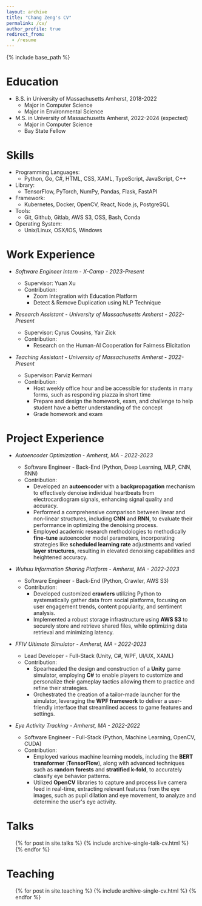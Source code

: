 ```yaml
---
layout: archive
title: "Chang Zeng's CV"
permalink: /cv/
author_profile: true
redirect_from:
  - /resume
---
```


{% include base_path %}

Education
======
* B.S. in University of Massachusetts Amherst, 2018-2022
    * Major in Computer Science
    * Major in Environmental Science
* M.S. in University of Massachusetts Amherst, 2022-2024 (expected)
    * Major in Computer Science
    * Bay State Fellow



Skills
======
* Programming Languages: 
  * Python, Go, C#, HTML, CSS, XAML, TypeScript, JavaScript, C++
* Library:
  * TensorFlow, PyTorch, NumPy, Pandas, Flask, FastAPI
* Framework: 
  * Kubernetes, Docker, OpenCV, React, Node.js, PostgreSQL
* Tools: 
  * Git, Github, Gitlab, AWS S3, OSS, Bash, Conda
* Operating System:
  * Unix/Linux, OSX/IOS, Windows
  


Work Experience
======
* *Software Engineer Intern - X-Camp - 2023-Present*
  * Supervisor: Yuan Xu
  * Contribution: 
    * Zoom Integration with Education Platform
    * Detect & Remove Duplication using NLP Technique


* *Research Assistant - University of Massachusetts Amherst - 2022-Present*
  * Supervisor: Cyrus Cousins, Yair Zick
  * Contribution: 
    * Research on the Human-AI Cooperation for Fairness Elicitation

* *Teaching Assistant - University of Massachusetts Amherst - 2022-Present*
  * Supervisor: Parviz Kermani 
  * Contribution: 
    *  Host weekly office hour and be accessible for students in many forms, such as responding piazza in short time
    * Prepare and design the homework, exam, and challenge to help student have a better understanding of the concept
    * Grade homework and exam



Project Experience
======
* *Autoencoder Optimization - Amherst, MA - 2022-2023*
  * Software Engineer - Back-End (Python, Deep Learning, MLP, CNN, RNN)	
  * Contribution:
    * Developed an **autoencoder** with a **backpropagation** mechanism to effectively denoise individual heartbeats from electrocardiogram signals, enhancing signal quality and accuracy.
    * Performed a comprehensive comparison between linear and non-linear structures, including **CNN** and **RNN**, to evaluate their performance in optimizing the denoising process. 
    * Employed academic research methodologies to methodically **fine-tune** autoencoder model parameters, incorporating strategies like **scheduled learning rate** adjustments and varied **layer structures**, resulting in elevated denoising capabilities and heightened accuracy.
    

* *Wuhuu Information Sharing Platform - Amherst, MA - 2022-2023*
  * Software Engineer - Back-End (Python, Crawler, AWS S3)	
  * Contribution:
    * Developed customized **crawlers** utilizing Python to systematically gather data from social platforms, focusing on user engagement trends, content popularity, and sentiment analysis.
    * Implemented a robust storage infrastructure using **AWS S3** to securely store and retrieve shared files, while optimizing data retrieval and minimizing latency.


* *FFIV Ultimate Simulator - Amherst, MA - 2022-2023*
  * Lead Developer - Full-Stack (Unity, C#, WPF, UI/UX, XAML)	
  * Contribution:
    * Spearheaded the design and construction of a **Unity** game simulator, employing **C#** to enable players to customize and personalize their gameplay tactics allowing them to practice and refine their strategies. 
    * Orchestrated the creation of a tailor-made launcher for the simulator, leveraging the **WPF framework** to deliver a user-friendly interface that streamlined access to game features and settings.


* *Eye Activity Tracking - Amherst, MA - 2022-2022*
  * Software Engineer - Full-Stack (Python, Machine Learning, OpenCV, CUDA)	
  * Contribution:
    * Employed various machine learning models, including the **BERT transformer** (**TensorFlow**), along with advanced techniques such as **random forests** and **stratified k-fold**, to accurately classify eye behavior patterns. 
    * Utilized **OpenCV** libraries to capture and process live camera feed in real-time, extracting relevant features from the eye images, such as pupil dilation and eye movement, to analyze and determine the user's eye activity.


  
Talks
======
  <ul>{% for post in site.talks %}
    {% include archive-single-talk-cv.html %}
  {% endfor %}</ul>
  

  
Teaching
======
  <ul>{% for post in site.teaching %}
    {% include archive-single-cv.html %}
  {% endfor %}</ul>
